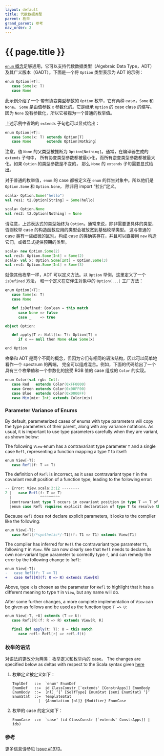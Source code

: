 ```yaml
---
layout: default
title: 代数数据类型
parent: 枚举
grand_parent: 参考
nav_order: 2
---
```


# {{ page.title }}

[`enum` 概念](./enums.md)足够通用，它可以支持代数数据类型（Algebraic Data Type，ADT）
及其广义版本（GADT）。下面是一个将 `Option` 类型表示为 ADT 的示例：

```scala
enum Option[+T]:
   case Some(x: T)
   case None
```

此示例介绍了一个 带有协变类型参数的 `Option` 枚举，它有两种 case，`Some` 和 `None`。
`Some` 是由值参数 `x` 参数化的。它是继承 `Option` 的 case class 的缩写。
因为 `None` 没有参数化，所以它被视为一个普通的枚举值。

上述示例中省略的 `extends` 子句也可以显式给出：

```scala
enum Option[+T]:
   case Some(x: T) extends Option[T]
   case None       extends Option[Nothing]
```

注意，值 `None` 的父类型被推断为 `Option[Nothing]`。通常，在编译器生成的 `extends` 子句中，
所有协变类型参数都被最小化，而所有逆变类型参数都被最大化。如果 `Option` 的类型参数是不变的，
那么 `None` 的 `extends` 子句需要显式给出。

对于普通的枚举值，`enum` 的 case 都被定义在 `enum` 的伴生对象中。所以他们是 `Option.Some` 和 `Option.None`，
除非用 import “拉出”定义。

```scala
scala> Option.Some("hello")
val res1: t2.Option[String] = Some(hello)

scala> Option.None
val res2: t2.Option[Nothing] = None
```

请注意，上述表达式的类型始终为 `Option`。通常来说，除非需要更具体的类型，否则枚举 case 的构造函数应用的类型会被放宽到基础枚举类型。
这与普通的 case 类有一些细微的区别。构成 case 的类确实存在，并且可以直接用 `new` 构造它们，或者显式提供预期的类型。

```scala
scala> new Option.Some(2)
val res3: Option.Some[Int] = Some(2)
scala> val x: Option.Some[Int] = Option.Some(3)
val res4: Option.Some[Int] = Some(3)
```

就像其他枚举一样，ADT 可以定义方法。以 `Option` 举例，这里定义了一个 `isDefined` 方法，
和一个定义在它伴生对象中的 `Option(...)` 工厂方法：

```scala
enum Option[+T]:
   case Some(x: T)
   case None

   def isDefined: Boolean = this match
      case None => false
      case _    => true

object Option:

   def apply[T >: Null](x: T): Option[T] =
      if x == null then None else Some(x)

end Option
```

枚举和 ADT 是两个不同的概念，但因为它们有相同的语法结构，因此可以简单地看作一个 spectrum 的两端，
完全可以组成混合。例如，下面的代码给出了一个具有三个枚举值和一个参数化的接受 RGB 值的 case 组成的 `Color` 的实现。

```scala
enum Color(val rgb: Int):
   case Red   extends Color(0xFF0000)
   case Green extends Color(0x00FF00)
   case Blue  extends Color(0x0000FF)
   case Mix(mix: Int) extends Color(mix)
```

### Parameter Variance of Enums

By default, parameterized cases of enums with type parameters will copy the type parameters of their parent, along
with any variance notations. As usual, it is important to use type parameters carefully when they are variant, as shown
below:

The following `View` enum has a contravariant type parameter `T` and a single case `Refl`, representing a function
mapping a type `T` to itself:

```scala
enum View[-T]:
   case Refl(f: T => T)
```

The definition of `Refl` is incorrect, as it uses contravariant type `T` in the covariant result position of a
function type, leading to the following error:

```scala
-- Error: View.scala:2:12 --------
2 |   case Refl(f: T => T)
  |             ^^^^^^^^^
  |contravariant type T occurs in covariant position in type T => T of value f
  |enum case Refl requires explicit declaration of type T to resolve this issue.
```

Because `Refl` does not declare explicit parameters, it looks to the compiler like the following:

```scala
enum View[-T]:
   case Refl[/*synthetic*/-T1](f: T1 => T1) extends View[T1]
```

The compiler has inferred for `Refl` the contravariant type parameter `T1`, following `T` in `View`.
We can now clearly see that `Refl` needs to declare its own non-variant type parameter to correctly type `f`,
and can remedy the error by the following change to `Refl`:

```diff
enum View[-T]:
-   case Refl(f: T => T)
+   case Refl[R](f: R => R) extends View[R]
```

Above, type `R` is chosen as the parameter for `Refl` to highlight that it has a different meaning to
type `T` in `View`, but any name will do.

After some further changes, a more complete implementation of `View` can be given as follows and be used
as the function type `T => U`:

```scala
enum View[-T, +U] extends (T => U):
   case Refl[R](f: R => R) extends View[R, R]

   final def apply(t: T): U = this match
      case refl: Refl[r] => refl.f(t)
```

### 枚举的语法

对语法的更改分为两类：枚举定义和枚举内的 case。
The changes are specified below as deltas with respect to the Scala syntax given [here](../syntax.md)

 1. 枚举定义被定义如下：

    ```ebnf
    TmplDef   ::=  `enum' EnumDef
    EnumDef   ::=  id ClassConstr [`extends' [ConstrApps]] EnumBody
    EnumBody  ::=  [nl] ‘{’ [SelfType] EnumStat {semi EnumStat} ‘}’
    EnumStat  ::=  TemplateStat
                |  {Annotation [nl]} {Modifier} EnumCase
    ```

 2. 枚举的 case 的定义如下：

    ```ebnf
    EnumCase  ::=  `case' (id ClassConstr [`extends' ConstrApps]] | ids)
    ```

### 参考

更多信息请参见 [Issue #1970](https://github.com/lampepfl/dotty/issues/1970)。
